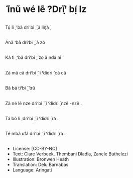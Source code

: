 # ̃ ĩnũ wé lẽ ?Drĩꞌ̣ bị́ Iz

##
Tụ́ li ̣̃ ꞌbã driꞌbi
̣̃ ̣́ ã liŋá
̣́


##
Ánã ꞌbã driꞌbi
̣̃ ̣́ ã zo


##
Ká ti ̣̃ ꞌbã driꞌbi
̣̃ ̣́ zo ã ndá ni ̃


##
Zá mã cã driꞌbi
̣̃ ̣́ i ̃ꞌdidri ̣̂
cã cã


##
Bã bá tiꞌbi
̣́ ̣̂ trũ


##
Zã né lẽ nze driꞌbi
̣̃ ̣́ i ̃ꞌdidri ̣̂
nzẽ -nzẽ .


##
Tá bõ li ̣ driꞌbi
̣̃ ̣́ i ̃ꞌdidri ̣̂ rá .


##
Té mbã ufá driꞌbi
̣̃ ̣́ i ̃ꞌdidri ̣̂
rá .


##
* License: [CC-BY-NC]
* Text: Clare Verbeek, Thembani Dladla, Zanele Buthelezi
* Illustration: Bronwen Heath
* Translation: Delu Barnabas
* Language: Aringati

